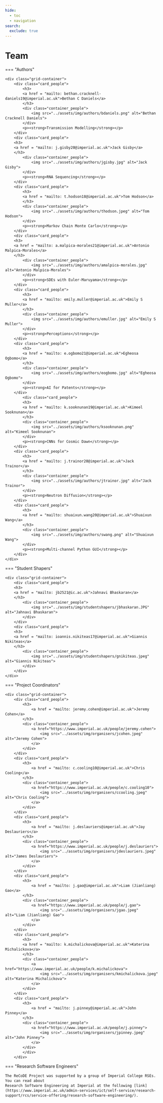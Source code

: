 ```yaml
---
hide:
  - toc
  - navigation
search:
  exclude: true
---
```


# Team

=== "Authors"

    <div class="grid-container">
        <div class="card_people">
            <h3>
            <a href = "mailto: bethan.cracknell-daniels19@imperial.ac.uk">Bethan C Daniels</a>
            </h3>
            <div class="container_people">
                <img src="../assets/img/authors/bdaniels.png" alt="Bethan Cracknell Daniels">
            </div>
            <p><strong>Transmission Modelling</strong></p>
        </div>
        <div class="card_people">
        <h3>
        <a href = "mailto: j.gisby20@imperial.ac.uk">Jack Gisby</a>
        </h3>
            <div class="container_people">
                <img src="../assets/img/authors/jgisby.jpg" alt="Jack Gisby">
            </div>
            <p><strong>RNA Sequencing</strong></p>
        </div>
        <div class="card_people">
            <h3>
            <a href = "mailto: t.hodson18@imperial.ac.uk">Tom Hodson</a>
            </h3>
            <div class="container_people">
                <img src="../assets/img/authors/thodson.jpeg" alt="Tom Hodson">
            </div>
            <p><strong>Markov Chain Monte Carlo</strong></p>
        </div>
        <div class="card_people">
        <h3>
        <a href = "mailto: a.malpica-morales21@imperial.ac.uk">Antonio Malpica-Morales</a>
        </h3>
            <div class="container_people">
                <img src="../assets/img/authors/amalpica-morales.jpg" alt="Antonio Malpica-Morales">
            </div>
            <p><strong>SDEs with Euler-Maruyama</strong></p>
        </div>
        <div class="card_people">
            <h3>
            <a href = "mailto: emily.muller@imperial.ac.uk">Emily S Muller</a>
            </h3>
            <div class="container_people">
                <img src="../assets/img/authors/emuller.jpg" alt="Emily S Muller">
            </div>
            <p><strong>Perceptions</strong></p>
        </div>
        <div class="card_people">
            <h3>
            <a href = "mailto: e.ogbomo21@imperial.ac.uk">Egheosa Ogbomo</a>
            </h3>
            <div class="container_people">
                <img src="../assets/img/authors/eogbomo.jpg" alt="Egheosa Ogbomo">
            </div>
            <p><strong>AI for Patents</strong></p>
        </div>
            <div class="card_people">
            <h3>
            <a href = "mailto: k.sooknunan19@imperial.ac.uk">Kimeel Sooknunan</a>
            </h3>
            <div class="container_people">
                <img src="../assets/img/authors/ksooknunan.png" alt="Kimeel Sooknunan">
            </div>
            <p><strong>CNNs for Cosmic Dawn</strong></p>
        </div>
        <div class="card_people">
            <h3>
            <a href = "mailto: j.trainor20@imperial.ac.uk">Jack Trainor</a>
            </h3>
            <div class="container_people">
                <img src="../assets/img/authors/jtrainor.jpg" alt="Jack Trainor">
            </div>
            <p><strong>Neutron Diffusion</strong></p>
        </div>
        <div class="card_people">
            <h3>
            <a href = "mailto: shuaixun.wang20@imperial.ac.uk">Shuaixun Wang</a>
            </h3>
            <div class="container_people">
                <img src="../assets/img/authors/swang.png" alt="Shuaixun Wang">
            </div>
            <p><strong>Multi-channel Python GUI</strong></p>
        </div>
    </div>

=== "Student Shapers"

    <div class="grid-container">
        <div class="card_people">
        <h3>
        <a href = "mailto: jb2521@ic.ac.uk">Jahnavi Bhaskaran</a>
        </h3>
            <div class="container_people">
                <img src="../assets/img/studentshapers/jbhaskaran.JPG" alt="Jahnavi Bhaskaran">
            </div>
        </div>
        <div class="card_people">
        <h3>
        <a href = "mailto: ioannis.nikiteas17@imperial.ac.uk">Giannis Nikiteas</a>
        </h3>
            <div class="container_people">
                <img src="../assets/img/studentshapers/gnikiteas.jpeg" alt="Giannis Nikiteas">
            </div>
        </div>
    </div>

=== "Project Coordinators"

    <div class="grid-container">
        <div class="card_people">
            <h3>
                <a href = "mailto: jeremy.cohen@imperial.ac.uk">Jeremy Cohen</a>
            </h3>
            <div class="container_people">
                <a href="https://www.imperial.ac.uk/people/jeremy.cohen">
                    <img src="../assets/img/organisers/jcohen.jpeg" alt="Jeremy Cohen">
                </a>
            </div>
        </div>
        <div class="card_people">
            <h3>
                <a href = "mailto: c.cooling10@imperial.ac.uk">Chris Cooling</a>
            </h3>
            <div class="container_people">
                <a href="https://www.imperial.ac.uk/people/c.cooling10">
                    <img src="../assets/img/organisers/ccooling.jpeg" alt="Chris Cooling">
                </a>
            </div>
        </div>
        <div class="card_people">
            <h3>
                <a href = "mailto: j.deslauriers@imperial.ac.uk">Jay Deslauriers</a>
            </h3>
            <div class="container_people">
                <a href="https://www.imperial.ac.uk/people/j.deslauriers">
                    <img src="../assets/img/organisers/jdeslauriers.jpeg" alt="James Deslauriers">
                </a>
            </div>
        </div>
        <div class="card_people">
            <h3>
                <a href = "mailto: j.gao@imperial.ac.uk">Liam (Jianliang) Gao</a>
            </h3>
            <div class="container_people">
                <a href="https://www.imperial.ac.uk/people/j.gao">
                    <img src="../assets/img/organisers/jgao.jpeg" alt="Liam (Jianliang) Gao">
                </a>
            </div>
        </div>
        <div class="card_people">
            <h3>
            <a href = "mailto: k.michalickova@imperial.ac.uk">Katerina Michalickova</a>
            </h3>
            <div class="container_people">
                <a href="https://www.imperial.ac.uk/people/k.michalickova">
                    <img src="../assets/img/organisers/kmichalickova.jpeg" alt="Katerina Michalickova">
                </a>
            </div>
        </div>
        <div class="card_people">
            <h3>
                <a href = "mailto: j.pinney@imperial.ac.uk">John Pinney</a>
            </h3>
            <div class="container_people">
                <a href="https://www.imperial.ac.uk/people/j.pinney">
                    <img src="../assets/img/organisers/jpinney.jpeg" alt="John Pinney">
                </a>
            </div>
            </div>
        </div>

=== "Research Software Engineers"

    The ReCoDE Project was supported by a group of Imperial College RSEs. You can read about
    Research Software Engineering at Imperial at the following [link](https://www.imperial.ac.uk/admin-services/ict/self-service/research-support/rcs/service-offering/research-software-engineering/).